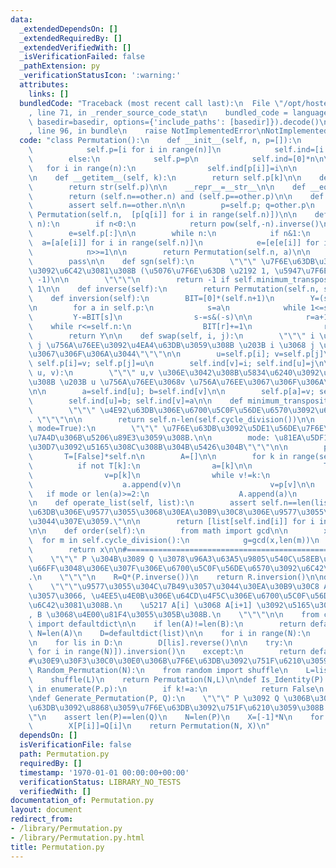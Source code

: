 ```yaml
---
data:
  _extendedDependsOn: []
  _extendedRequiredBy: []
  _extendedVerifiedWith: []
  _isVerificationFailed: false
  _pathExtension: py
  _verificationStatusIcon: ':warning:'
  attributes:
    links: []
  bundledCode: "Traceback (most recent call last):\n  File \"/opt/hostedtoolcache/Python/3.10.8/x64/lib/python3.10/site-packages/onlinejudge_verify/documentation/build.py\"\
    , line 71, in _render_source_code_stat\n    bundled_code = language.bundle(stat.path,\
    \ basedir=basedir, options={'include_paths': [basedir]}).decode()\n  File \"/opt/hostedtoolcache/Python/3.10.8/x64/lib/python3.10/site-packages/onlinejudge_verify/languages/python.py\"\
    , line 96, in bundle\n    raise NotImplementedError\nNotImplementedError\n"
  code: "class Permutation():\n    def __init__(self, n, p=[]):\n        if p==[]:\n\
    \            self.p=[i for i in range(n)]\n            self.ind=[i for i in range(n)]\n\
    \        else:\n            self.p=p\n            self.ind=[0]*n\n\n         \
    \   for i in range(n):\n                self.ind[p[i]]=i\n\n        self.n=n\n\
    \n    def __getitem__(self, k):\n        return self.p[k]\n\n    def __str__(self):\n\
    \        return str(self.p)\n\n    __repr__=__str__\n\n    def __eq__(self,other):\n\
    \        return (self.n==other.n) and (self.p==other.p)\n\n    def __mul__(self,other):\n\
    \        assert self.n==other.n\n\n        p=self.p; q=other.p\n        return\
    \ Permutation(self.n,  [p[q[i]] for i in range(self.n)])\n\n    def __pow__(self,\
    \ n):\n        if n<0:\n            return pow(self,-n).inverse()\n\n        a=list(range(self.n))\n\
    \        e=self.p[:]\n\n        while n:\n            if n&1:\n              \
    \  a=[a[e[i]] for i in range(self.n)]\n            e=[e[e[i]] for i in range(self.n)]\n\
    \            n>>=1\n\n        return Permutation(self.n, a)\n\n    def __truediv__(self,other):\n\
    \        pass\n\n    def sgn(self):\n        \"\"\" \u7F6E\u63DB\u306E\u7B26\u53F7\
    \u3092\u6C42\u3081\u308B (\u5076\u7F6E\u63DB \u2192 1, \u5947\u7F6E\u63DB \u2192\
    \ -1)\n\n        \"\"\"\n        return -1 if self.minimum_transposition()%2 else\
    \ 1\n\n    def inverse(self):\n        return Permutation(self.n, self.ind)\n\n\
    \    def inversion(self):\n        BIT=[0]*(self.n+1)\n        Y=(self.n*(self.n-1))//2\n\
    \n        for a in self.p:\n            s=a\n            while 1<=s:\n       \
    \         Y-=BIT[s]\n                s-=s&(-s)\n\n            r=a+1\n        \
    \    while r<=self.n:\n                BIT[r]+=1\n                r+=r&(-r)\n\
    \        return Y\n\n    def swap(self, i, j):\n        \"\"\" i \u756A\u76EE\u3068\
    \ j \u756A\u76EE\u3092\u4EA4\u63DB\u3059\u308B \u203B i \u3068 j \u3092\u4EA4\u63DB\
    \u3067\u306F\u306A\u3044\"\"\"\n\n        u=self.p[i]; v=self.p[j]\n\n       \
    \ self.p[i]=v; self.p[j]=u\n        self.ind[v]=i; self.ind[u]=j\n\n    def transposition(self,\
    \ u, v):\n        \"\"\" u,v \u306E\u3042\u308B\u5834\u6240\u3092\u4EA4\u63DB\u3059\
    \u308B \u203B u \u756A\u76EE\u3068v \u756A\u76EE\u3067\u306F\u306A\u3044\"\"\"\
    \n\n        a=self.ind[u]; b=self.ind[v]\n\n        self.p[a]=v; self.p[b]=u\n\
    \        self.ind[u]=b; self.ind[v]=a\n\n    def minimum_transposition(self):\n\
    \        \"\"\" \u4E92\u63DB\u306E\u6700\u5C0F\u56DE\u6570\u3092\u6C42\u3081\u308B\
    . \"\"\"\n\n        return self.n-len(self.cycle_division())\n\n    def cycle_division(self,\
    \ mode=True):\n        \"\"\" \u7F6E\u63DB\u3092\u5DE1\u56DE\u7F6E\u63DB\u306E\
    \u7A4D\u306B\u5206\u89E3\u3059\u308B.\n\n        mode: \u81EA\u5DF1\u30EB\u30FC\
    \u30D7\u3092\u5165\u308C\u308B\u304B\u5426\u304B\"\"\"\n\n        p=self.p\n \
    \       T=[False]*self.n\n        A=[]\n\n        for k in range(self.n):\n  \
    \          if not T[k]:\n                a=[k]\n\n                T[k]=True\n\
    \                v=p[k]\n                while v!=k:\n                    T[v]=True\n\
    \                    a.append(v)\n                    v=p[v]\n\n             \
    \   if mode or len(a)>=2:\n                    A.append(a)\n        return A\n\
    \n    def operate_list(self, list):\n        assert self.n==len(list),\"\u7F6E\
    \u63DB\u306E\u9577\u3055\u3068\u30EA\u30B9\u30C8\u306E\u9577\u3055\u304C\u9055\
    \u3044\u307E\u3059.\"\n\n        return [list[self.ind[i]] for i in range(self.n)]\n\
    \n\n    def order(self):\n        from math import gcd\n\n        x=1\n      \
    \  for m in self.cycle_division():\n            g=gcd(x,len(m))\n            x=(x//g)*len(m)\n\
    \        return x\n\n#=================================================\ndef Permutation_Inversion(P,Q):\n\
    \    \"\"\" P \u304B\u3089 Q \u3078\u96A3\u63A5\u9805\u540C\u58EB\u306E\u5165\u308C\
    \u66FF\u3048\u306E\u307F\u306E\u6700\u5C0F\u56DE\u6570\u3092\u6C42\u3081\u308B\
    .\n    \"\"\"\n    R=Q*(P.inverse())\n    return R.inversion()\n\ndef List_Inversion(A,B,default=-1):\n\
    \    \"\"\"\u9577\u3055\u304C\u7B49\u3057\u3044\u30EA\u30B9\u30C8 A,B \u306B\u5BFE\
    \u3057\u3066, \u4EE5\u4E0B\u306E\u64CD\u4F5C\u306E\u6700\u5C0F\u56DE\u6570\u3092\
    \u6C42\u3081\u308B.\n    \u5217 A[i] \u3068 A[i+1] \u3092\u5165\u308C\u66FF\u3048\
    , B \u3068\u4E00\u81F4\u3055\u305B\u308B.\n    \"\"\"\n\n    from collections\
    \ import defaultdict\n\n    if len(A)!=len(B):\n        return default\n\n   \
    \ N=len(A)\n    D=defaultdict(list)\n\n    for i in range(N):\n        D[A[i]].append(i)\n\
    \n    for lis in D:\n        D[lis].reverse()\n\n    try:\n        return Permutation(N,[D[B[i]].pop()\
    \ for i in range(N)]).inversion()\n    except:\n        return default\n\n#=================================================\n\
    #\u30E9\u30F3\u30C0\u30E0\u306B\u7F6E\u63DB\u3092\u751F\u6210\u3059\u308B.\ndef\
    \ Random_Permutation(N):\n    from random import shuffle\n    L=list(range(N))\n\
    \    shuffle(L)\n    return Permutation(N,L)\n\ndef Is_Identity(P):\n    for k,a\
    \ in enumerate(P.p):\n        if k!=a:\n            return False\n    return True\n\
    \ndef Generate_Permutation(P, Q):\n    \"\"\" P \u3092 Q \u306B\u3059\u308B\u5909\
    \u63DB\u3092\u8868\u3059\u7F6E\u63DB\u3092\u751F\u6210\u3059\u308B.\n\n    \"\"\
    \"\n    assert len(P)==len(Q)\n    N=len(P)\n    X=[-1]*N\n    for i in range(N):\n\
    \        X[P[i]]=Q[i]\n    return Permutation(N, X)\n"
  dependsOn: []
  isVerificationFile: false
  path: Permutation.py
  requiredBy: []
  timestamp: '1970-01-01 00:00:00+00:00'
  verificationStatus: LIBRARY_NO_TESTS
  verifiedWith: []
documentation_of: Permutation.py
layout: document
redirect_from:
- /library/Permutation.py
- /library/Permutation.py.html
title: Permutation.py
---
```

